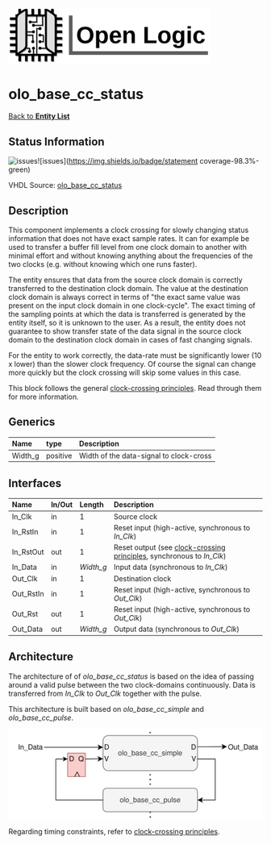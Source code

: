 <img src="../Logo.png" alt="Logo" width="400">

# olo_base_cc_status

[Back to **Entity List**](../EntityList.md)

## Status Information

![issues](https://img.shields.io/badge/issues-0-green)![issues](https://img.shields.io/badge/statement coverage-98.3%-green)

VHDL Source: [olo_base_cc_status](../../src/base/vhdl/olo_base_cc_status.vhd)

## Description

This component implements a clock crossing for slowly changing status information that does not have exact sample rates. It can for example be used to  transfer a buffer fill level from one clock domain to another with minimal effort and without knowing anything about the frequencies of the two clocks (e.g. without knowing which one runs faster).

The entity ensures that data from the source clock domain is correctly transferred to the destination clock domain. The value at the destination clock domain is always correct in terms of "the exact same value was present on the input clock domain in one clock-cycle". The exact timing of the sampling points at which the data is transferred is generated by the entity itself, so it is unknown to the user. As a result, the entity does not guarantee to show transfer state of the data signal in the source clock domain to the destination clock domain in cases of fast changing signals.

For the entity to work correctly, the data-rate must be significantly lower (10 x lower) than the slower clock frequency. Of course the signal can change more quickly but the clock crossing will skip some values in this case.

This block follows the general [clock-crossing principles](clock_crossing_principles.md). Read through them for more information.

## Generics

| Name    | type     | Description                             |
| :------ | :------- | :-------------------------------------- |
| Width_g | positive | Width of the data-signal to clock-cross |

## Interfaces

| Name      | In/Out | Length    | Description                                                  |
| :-------- | :----- | :-------- | :----------------------------------------------------------- |
| In_Clk    | in     | 1         | Source clock                                                 |
| In_RstIn  | in     | 1         | Reset input (high-active, synchronous to *In_Clk*)           |
| In_RstOut | out    | 1         | Reset output (see [clock-crossing principles](clock_crossing_principles.md), synchronous to *In_Clk*) |
| In_Data   | in     | *Width_g* | Input data (synchronous to *In_Clk*)                         |
| Out_Clk   | in     | 1         | Destination clock                                            |
| Out_RstIn | in     | 1         | Reset input (high-active, synchronous to *Out_Clk*)          |
| Out_Rst   | out    | 1         | Reset input (high-active, synchronous to *Out_Clk*)          |
| Out_Data  | out    | *Width_g* | Output data (synchronous to *Out_Clk*)                       |

## Architecture

The architecture of of *olo_base_cc_status* is based on the idea of passing around a valid pulse between the two clock-domains continuously. Data is transferred from *In_Clk* to *Out_Clk* together with the pulse.

This architecture is built based on *olo_base_cc_simple* and *olo_base_cc_pulse*.



![architecture](./clock_crossings/olo_base_cc_status.svg)

Regarding timing constraints, refer to [clock-crossing principles](clock_crossing_principles.md).





